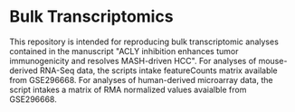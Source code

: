 # Bulk Transcriptomics
This repository is intended for reproducing bulk transcriptomic analyses contained in the manuscript "ACLY inhibition enhances tumor immunogenicity and resolves MASH-driven HCC". For analyses of mouse-derived RNA-Seq data, the scripts intake featureCounts matrix available from GSE296668. For analyses of human-derived microarray data, the script intakes a matrix of RMA normalized values avaialble from GSE296668.
